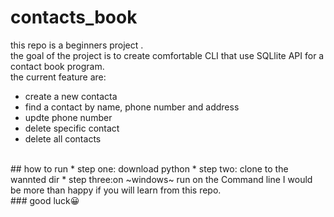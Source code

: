 # contacts_book
this repo is a  beginners project .</br>
the goal of the project is to create comfortable CLI that use SQLlite API for a contact book program.</br>
the current feature are:</br>
* create a new contacta
* find  a contact by name, phone number and address
* updte phone number
* delete specific contact
* delete all contacts
</br>
## how to run
* step one: download python
* step two: clone to the wannted dir
* step three:on ~windows~ run on the Command line 
I would be more than happy if you will learn from this repo.
</br>
### good luck😀
